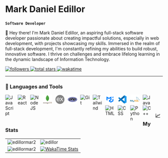 # Mark Daniel Edillor

**`Software Developer`**

👋 Hey there! I'm Mark Daniel Edillor, an aspiring full-stack software developer passionate about creating impactful solutions, especially in web development, with projects showcasing my skills. Immersed in the realm of full-stack development, I'm constantly refining my abilities to build robust, innovative software. I thrive on challenges and embrace lifelong learning in the dynamic landscape of Information Technology.

<p align="left">  
  <a href="https://github.com/edillormark2?tab=followers">
    <img alt="followers" title="Follow me on Github" src="https://custom-icon-badges.demolab.com/github/followers/edillormark2?color=236ad3&labelColor=1155ba&style=for-the-badge&logo=person-add&label=Followers&logoColor=white"/>
  </a>
  <a href="https://github.com/edillormark2?tab=repositories&sort=stargazers">
    <img alt="total stars" title="Total stars on GitHub" src="https://custom-icon-badges.demolab.com/github/stars/edillormark2?color=55960c&style=for-the-badge&labelColor=488207&logo=star"/>
  </a>
 <a href="https://wakatime.com/@018c77b8-a1b7-4701-ada8-07ccddbe11ec">
  <img alt="wakatime" title="Time spent in languages" src="https://wakatime.com/badge/user/018c77b8-a1b7-4701-ada8-07ccddbe11ec.svg?color=%23E05D44&label=WAKATIME&logoColor=white&style=for-the-badge&labelColor=CE4630" style="height: 28px; width: auto;" />
</a>
</p>

---

### 🧰 Languages and Tools

<img align="left" alt="JavaScript" width="30px" style="padding-right:10px;" src="https://cdn.jsdelivr.net/gh/devicons/devicon/icons/javascript/javascript-plain.svg" />
<img align="left" alt="React" width="30px" style="padding-right:10px;" src="https://cdn.jsdelivr.net/gh/devicons/devicon/icons/react/react-original.svg" />
<img align="left" alt="NodeJS" width="30px" style="padding-right:10px;" src="https://cdn.jsdelivr.net/gh/devicons/devicon/icons/nodejs/nodejs-original.svg" />
<img align="left" alt="MongoDB" width="30px" style="padding-right:10px;" src="https://raw.githubusercontent.com/devicons/devicon/master/icons/mongodb/mongodb-original-wordmark.svg" />
<img align="left" alt="ExpressJS" width="30px" style="padding-right:10px;" src="icons/express-js.png" />
<img align="left" alt="PHP" width="30px" style="padding-right:10px;" src="icons/php.png" />
<img align="left" alt="Git" width="30px" style="padding-right:10px;" src="https://cdn.jsdelivr.net/gh/devicons/devicon/icons/git/git-original.svg" />
<img align="left" alt="Tailwind" width="30px" style="padding-right:10px;" src="https://www.vectorlogo.zone/logos/tailwindcss/tailwindcss-icon.svg" />
<img align="left" alt="MUI" width="30px" style="padding-right:10px;" src="icons/mui.png" />
<img align="left" alt="VsCode" width="30px" style="padding-right:10px;" src="icons/vscode.png" />
<img align="left" alt="MySQL" width="30px" style="padding-right:10px;" src="https://raw.githubusercontent.com/devicons/devicon/master/icons/mysql/mysql-original-wordmark.svg" />
<img align="left" alt="Java" width="30px" style="padding-right:10px;" src="https://cdn.jsdelivr.net/gh/devicons/devicon/icons/java/java-original.svg"/>
<img align="left" alt="HTML" width="30px" style="padding-right:10px;" src="https://cdn.jsdelivr.net/gh/devicons/devicon/icons/html5/html5-plain.svg" />
<img align="left" alt="CSS" width="30px" style="padding-right:10px;" src="https://cdn.jsdelivr.net/gh/devicons/devicon/icons/css3/css3-plain.svg" />
<img align="left" alt="Python" width="30px" style="padding-right:10px;" src="https://cdn.jsdelivr.net/gh/devicons/devicon/icons/python/python-plain.svg" />
<img align="left" alt="C++" width="30px" style="padding-right:10px;" src="https://cdn.jsdelivr.net/gh/devicons/devicon/icons/cplusplus/cplusplus-line.svg" />
<br />


#

### 📈 My Stats

<table>
  <tr>
    <td>
      <img src="https://github-readme-stats.vercel.app/api/top-langs?username=edillormark2&show_icons=true&locale=en&layout=compact&theme=tokyonight&amp;hide_border=false&card_width=500" alt="edillormar2" />
    </td>
    <td>
      <img src="https://github-readme-streak-stats.herokuapp.com/?user=edillormark2&&theme=tokyonight" alt="edillor" />
    </td>
  </tr>
  <tr>
    <td>
      <img src="https://github-readme-stats.vercel.app/api?username=edillormark2&show_icons=true&locale=en&theme=tokyonight" alt="edillormar2" />
    </td>
    <td>
      <a href="https://wakatime.com/@markdaniel">
        <img src="https://github-readme-stats-pyromagnes-projects.vercel.app/api/wakatime?username=markdaniel&layout=compact&theme=tokyonight&hide_border=false&custom_title=Time%20Spent%20in%20Languages" alt="WakaTime Stats" />
      </a>
    </td>
  </tr>
</table>


